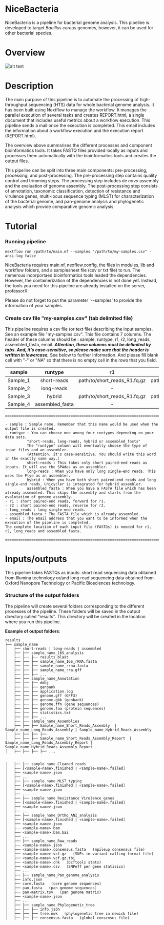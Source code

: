 # NiceBacteria
NiceBacteria is a pipeline for bacterial genome analysis. This pipeline is developed to target _Bacillus cereus_ genomes, however, it can be used for other bacterial species. 

# Overview
![alt text](https://github.com/eunbaeAN/IRCAN_pipeline/blob/main/overview.png?raw=true)

# Description 
The main purpose of this pipeline is to automate the processing of high-throughput sequencing (HTS) data for whole bacterial genome analysis. It has been built using Nextflow to manage the workflow. It manages the parallel execution of several tasks and creates REPORT.html, a single document that includes useful metrics about a workflow execution. This pipeline sends a mail once the execution is completed. This email includes the information about a workflow execution and the execution report (REPORT.html).


The overview above summarises the different processes and component bioinformatics tools. It takes FASTQ files provided locally as inputs and processes them automatically with the bioinformatics tools and creates the output files.

This pipeline can be split into three main components: pre-processing, processing, and post-processing. 
The pre-processing step contains quality control and trimming steps.
The processing step includes de *novo* assembly and the evaluation of genome assembly. 
The post-processing step consists of annotation, taxonomic classification, detection of resistance and virulence genes, multi-locus sequence typing (MLST) for characterization of the bacterial genome, and pan-genome analysis and phylogenetic analysis which provide comparative genomic analysis.


# Tutorial
### Running pipeline
 ``` 
 nextflow run /path/to/main.nf --samples "/path/to/my-samples.csv" -ansi-log false
 ```
NiceBacteria requires main.nf, nexflow.config, the files in modules, lib and workflow folders, and a samplesheet file (csv or txt file) to run. 
The nemerous incorportaed bioinformatics tools leaded the dependencies. However, the containerization of the dependencies is not done yet. Instead, the tools you need for this pipeline are already installed on the server, professorX


Please do not forget to put the parameter '--samples' to provide the information of your samples. 

### Create csv file "my-samples.csv" (tab delimited file)

This pipeline requires a csv file (or text file) describing the input samples. See an example file "my-samples.csv". 
This file contains 7 columns. The header of these columns should be : sample, runtype, r1, r2, long_reads, assembled_fasta, email. ***Attention, these columns must be delimited by tabs. And, it's case-sensitive, so please make sure that the header is written in lowercase.*** See below to further information. And please fill blank cell with "-" or "NA" so that there is no empty cell in the rows that you field.


|sample|runtype| r1 | r2 | long_reads | assembled_fasta | email |
|-------|:-----:|:-----:|:-----:|:-----:|:-----:|:-----:|
|Sample_1|short-reads|path/to/short_reads_R1.fq.gz|path/to/short_reads_R2.fq.gz|-|-|email@addresse.com|
|Sample_2|long-reads|-|-|path/to/long_reads_file.fq.gz|-|-|   
|Sample_3|hybrid|path/to/short_reads_R1.fq.gz|path/to/short_reads_R2.fq.gz|path/to/long_reads_file.fq.gz|-|-|   
|Sample_4|assembled_fasta|-|-|-|path/to/FASTA.fa|-|   

 ``` 
 =================================================================================================================================================================== 
 
- sample : Sample name. Remember that this name would be used when the output file is created. 
- runtype : You can choose one among four runtypes depending on your data sets. 
           "short-reads, long-reads, hybrid or assembled_fasta"
           The "runtype" column will eventually choose the type of input files and an assembler. 
           (Attention, it's case-sensitive. You should write this word in the exactly same way.)
           short-reads : This takes only short paired-end reads as inputs. It will use the SPAdes as an assembler.
           long-reads : When you have only long single-end reads. This uses the Flye as an assembler.
           hybrid : When you have both short paired-end reads and long single-end reads. Unicycler is integrated for hybrid assembler. 
           assembled_fasta : When you have a FASTA file which has been already assembled. This skips the assembly and starts from the evalutation of genome assembly. 
- r1 : short paired-end reads, forward for r1. 
- r2 : short paired-end reads, reverse for r2. 
- long_reads : long single-end reads. 
- assembled_fasta : The FASTA file which is already assembled. 
 - email : The email address that you want to be informed when the execution of the pipeline is completed. 
The complete location of each input file (FASTQs) is needed for r1, r2, long_reads and assembled_fasta.

===================================================================================================================================================================
 ``` 


# Inputs/outputs 
This pipeline takes FASTQs as inputs: short read sequencing data obtained from Illumina technology or/and long read sequencing data obtained from Oxford Nanopore Technology or Pacific Biosciences technology.

### Structure of the output folders
The pipeline will create several folders corresponding to the different processes of the pipeline. These folders will be saved in the output directory called "results". This directory will be created in the location where you run this pipeline.

**Example of output folders**:
```
results
├── sample_name
│   ├── short-reads | long-reads | assembled
│   ├── ├── sample_name_16S_analysis
│   ├── ├── ├── results_blast
│   ├── ├── ├── sample_name_16S_rRNA.fasta
│   ├── ├── ├── sample_name_rrna.fasta
│   ├── ├── ├── sample_name_rra.gff
│   ├── ├── ├── ...
│   ├── ├── sample_name_Annotation
│   ├── ├── ├── ddbj
│   ├── ├── ├── genbank
│   ├── ├── ├── application.log
│   ├── ├── ├── genome.gff (GFF3)
│   ├── ├── ├── genome.gbk (genbank)
│   ├── ├── ├── genome.ffn (gene sequences)
│   ├── ├── ├── genome.faa (protein sequences)
│   ├── ├── ├── statistics.txt
│   ├── ├── ├── ...
│   ├── ├── sample_name_Assemblies
│   ├── ├── ├── Sample_name_Short_Reads_Assembly  | Sample_name_Long_Reads_Assembly | Sample_name_Hybrid_Reads_Assembly 
│   ├── ├── ├── ├── 
│   ├── ├── ├── Sample_name_Short_Reads_Assembly_Report  | Sample_name_Long_Reads_Assembly_Report | Sample_name_Hybrid_Reads_Assembly_Report
│   ├── ├── ├── ├── ...


│   ├── ├── sample_name_Cleaned_reads 
│   ├── [<sample-name>.finished | <sample-name>.failed]
│   ├── <sample-name>.json
│   ├── ...
│   ├── ├── sample_name_MLST_typing
│   ├── [<sample-name>.finished | <sample-name>.failed]
│   ├── <sample-name>.json
│   ├── ...
│   ├── ├── sample_name_Resistance_Virulence_genes
│   ├── [<sample-name>.finished | <sample-name>.failed]
│   ├── <sample-name>.json
│   ├── ...
│   ├── ├── sample_name_Ortho_ANI_analysis
│   ├── [<sample-name>.finished | <sample-name>.failed]
│   ├── <sample-name>.json
│   ├── <sample-name>.bam
│   ├── <sample-name>.bam.bai
│   ├── ...
│   ├── ├── sample_name_Raw_reads
│   ├── <sample-name>.json
│   ├── <sample-name>.consensus.fasta   (mpileup consensus file)
│   ├── <sample-name>.vcf.gz   (SNPs in variant calling format file)
│   ├── <sample-name>.vcf.gz.tbi
│   ├── <sample-name>.chk   (bcftools stats)
│   ├── <sample-name>.csv   (SNPeff per gene statisics)
│   ├── ...
│   ├── ├── sample_name_Pan_genome_analysis
│   ├── info.json
│   ├── core.fasta   (core genome sequences)
│   ├── pan.fasta   (pan genome sequences)
│   ├── pan-matrix.tsv   (pan genome matrix)
│   ├── <sample-name>.json
│   ├── ...
│   ├── ├── sample_name_Phylogenetic_tree
│   ├── ├── ├── info.json
│   ├── ├── ├── tree.nwk   (phylogenetic tree in newick file)
│   ├── ├── ├── consensus.fasta   (global consensus file)
```


